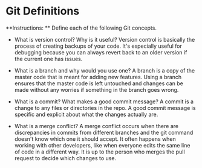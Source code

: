 # Git Definitions

**Instructions: ** Define each of the following Git concepts.

* What is version control?  Why is it useful?
Version control is basically the process of creating backups of your code. It's especially useful for debugging because you can always revert back to an older version if the current one has issues.

* What is a branch and why would you use one?
A branch is a copy of the master code that is meant for adding new features. Using a branch ensures that the master code is left untouched and changes can be made without any worries if something in the branch goes wrong.

* What is a commit? What makes a good commit message?
A commit is a change to any files or directories in the repo. A good commit message is specific and explicit about what the changes actually are.

* What is a merge conflict?
A merge conflict occurs when there are discrepancies in commits from different branches and the git command doesn't know which one it should accept. It often happens when working with other developers, like when everyone edits the same line of code in a different way. It is up to the person who merges the pull request to decide which changes to use.